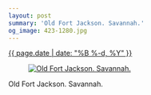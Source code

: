```yaml
---
layout: post
summary: 'Old Fort Jackson. Savannah.'
og_image: 423-1280.jpg
---
```


<div class="post">
 <time>
  <a href="/423">
   {{ page.date | date: "%B %-d, %Y" }}
  </a>
 </time>
 <a href="/423">
  <figure data-taken="7/28/2015">
   <img alt="Old Fort Jackson. Savannah." sizes="(min-width: 700px) 50vw, calc(100vw - 2rem)" src="{{ site.assets_url }}/423-640.jpg" srcset="{{ site.assets_url }}/423-1280.jpg 1280w, {{ site.assets_url }}/423-960.jpg 960w, {{ site.assets_url }}/423-640.jpg 640w, {{ site.assets_url }}/423-320.jpg 320w"/>
  </figure>
 </a>
 <span>
  Old Fort Jackson. Savannah.
 </span>
</div>
